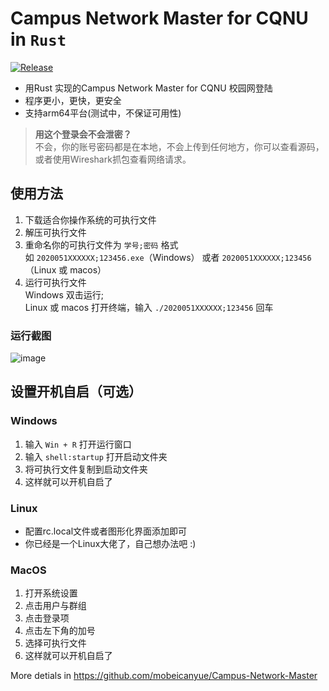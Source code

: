 # Campus Network Master for CQNU in `Rust`
[![Release](https://github.com/mobeicanyue/Campus-Network-Master-Rust/actions/workflows/release.yml/badge.svg)](https://github.com/mobeicanyue/Campus-Network-Master-Rust/actions/workflows/release.yml)

* 用Rust 实现的Campus Network Master for CQNU 校园网登陆
* 程序更小，更快，更安全
* 支持arm64平台(测试中，不保证可用性)  

>**用这个登录会不会泄密？**  
>不会，你的账号密码都是在本地，不会上传到任何地方，你可以查看源码，或者使用Wireshark抓包查看网络请求。

## **使用方法**
1. 下载适合你操作系统的可执行文件
2. 解压可执行文件
3. 重命名你的可执行文件为 `学号;密码` 格式  
    如 `2020051XXXXXX;123456.exe`（Windows） 或者 `2020051XXXXXX;123456`（Linux 或 macos）
4. 运行可执行文件  
    Windows 双击运行;  
    Linux 或 macos 打开终端，输入 `./2020051XXXXXX;123456` 回车
### 运行截图
![image](https://github.com/mobeicanyue/Campus-Network-Master-Rust/assets/81098819/d2b85c04-bb41-4b9b-90f4-1287c0cc461f)
## **设置开机自启（可选）**
### **Windows**
1. 输入 ```Win + R``` 打开运行窗口
2. 输入 ```shell:startup``` 打开启动文件夹
3. 将可执行文件复制到启动文件夹
4. 这样就可以开机自启了

### **Linux**
- 配置rc.local文件或者图形化界面添加即可
- 你已经是一个Linux大佬了，自己想办法吧 :)

### **MacOS**
1. 打开系统设置
2. 点击用户与群组
3. 点击登录项
4. 点击左下角的加号
5. 选择可执行文件
6. 这样就可以开机自启了

More detials in https://github.com/mobeicanyue/Campus-Network-Master